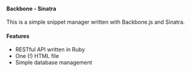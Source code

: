 #### Backbone - Sinatra

This is a simple snippet manager written with Backbone.js and Sinatra.

#### Features

- RESTful API written in Ruby
- One (!) HTML file
- Simple database management
